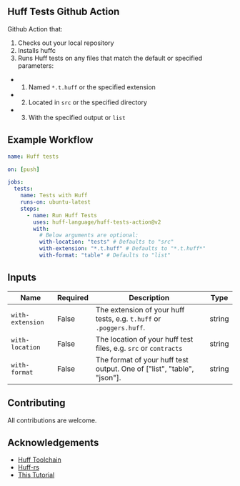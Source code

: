 ## Huff Tests Github Action

Github Action that:

1. Checks out your local repository
2. Installs huffc
3. Runs Huff tests on any files that match the default or specified parameters:

- 1. Named `*.t.huff` or the specified extension
- 2. Located in `src` or the specified directory
- 3. With the specified output or `list`

## Example Workflow

```yaml
name: Huff tests

on: [push]

jobs:
  tests:
    name: Tests with Huff
    runs-on: ubuntu-latest
    steps:
      - name: Run Huff Tests
        uses: huff-language/huff-tests-action@v2
        with:
          # Below arguments are optional:
          with-location: "tests" # Defaults to "src"
          with-extension: "*.t.huff" # Defaults to "*.t.huff*"
          with-format: "table" # Defaults to "list"
```

## Inputs

| **Name**         | **Required** | **Description**                                                        | **Type** |
| ---------------- | ------------ | ---------------------------------------------------------------------- | -------- |
| `with-extension` | False        | The extension of your huff tests, e.g. `t.huff` or `.poggers.huff`.    | string   |
| `with-location`  | False        | The location of your huff test files, e.g. `src` or `contracts`        | string   |
| `with-format`    | False        | The format of your huff test output. One of ["list", "table", "json"]. | string   |

## Contributing

All contributions are welcome.

## Acknowledgements

- [Huff Toolchain](https://github.com/huff-language/huff-toolchain)
- [Huff-rs](https://github.com/huff-language/huff-rs)
- [This Tutorial](https://docs.github.com/en/actions/creating-actions/creating-a-composite-action)

